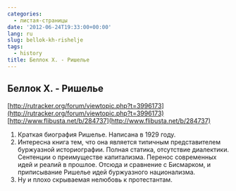 ```yaml
---
categories:
  - листая-страницы
date: '2012-06-24T19:33:00+00:00'
lang: ru
slug: bellok-kh-rishelje
tags:
  - history
title: Беллок Х. - Ришелье
---
```



## Беллок Х. - Ришелье  
[http://rutracker.org/forum/viewtopic.php?t=3996173](http://rutracker.org/forum/viewtopic.php?t=3996173)  
[http://www.flibusta.net/b/284737](http://www.flibusta.net/b/284737)  

1. Краткая биография Ришелье. Написана в 1929 году.  
2. Интересна книга тем, что она является типичным представителем буржуазной историографии. Полная статика, отсутствие диалектики. Сентенции о преимуществе капитализма. Перенос современных идей и реалий в прошлое. Отсюда и сравнение с Бисмарком, и приписывание Ришелье идей буржуазного национализма.  
3. Ну и плохо скрываемая нелюбовь к протестантам.